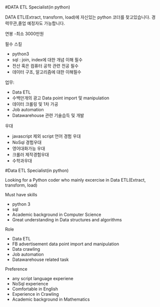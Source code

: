 #DATA ETL Specialist(in python)

DATA ETL(Extract, transform, load)에 자신있는 python 코더를 찾고있습니다.
경력무관,졸업 예정자도 가능합니다. 

연봉
-최소 3000만원

필수 스킬
- python3 
- sql : join, index에 대한 개념 이해 필수 
- 전산 혹은 컴퓨터 공학 관련 전공 필수
- 데이터 구조, 알고리즘에 대한 이해필수

업무:
- Data ETL
- 수백만개의 광고 Data point import 및 manipulation
- 데이터 크롤링 및 1차 가공 
- Job automation 
- Datawarehouse 관련 기술습득 및 개발

우대
- javascript 제외 script 언어 경험 우대
- NoSql 경험우대
- 영어대화가능 우대 
- 크롤러 제작경험우대
- 수학과우대


#Data ETL Specialist(in python)

Looking for a Python coder who mainly excercise in Data ETL(Extract, transform, load)  

Must have skills
- python 3
- sql
- Academic background in Computer Science
- Great understanding in Data structures and algorithms

Role 
- Data ETL
- FB advertisement data point import and manipulation
- Data crawling
- Job automation
- Datawarehouse related task

Preference
- any script language experiene
- NoSql experience
- Comfortable in English
- Experience in Crawling
- Academic background in Mathematics 
